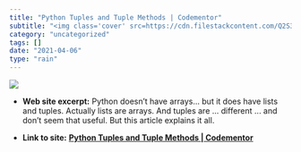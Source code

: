 ```yaml
---
title: "Python Tuples and Tuple Methods | Codementor"
subtitle: "<img class='cover' src=https://cdn.filestackcontent.com/Q2S3TEuHSXuEpr7WSpGq>"
category: "uncategorized"
tags: []
date: "2021-04-06"
type: "rain"
---
```

<img class="cover" src=https://cdn.filestackcontent.com/Q2S3TEuHSXuEpr7WSpGq>



* **Web site excerpt:** Python doesn’t have arrays... but it does have lists and tuples. Actually lists are arrays. And tuples are ... different ... and don’t seem that useful. But this article explains it all.

* **Link to site:** **[Python Tuples and Tuple Methods | Codementor](https://www.codementor.io/mgalarny/python-tuples-and-tuple-methods-m6a1p6lbo)**